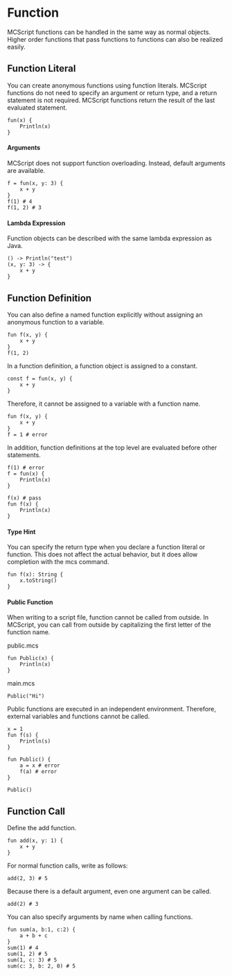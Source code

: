 # Function
MCScript functions can be handled in the same way as normal objects.
Higher order functions that pass functions to functions can also be realized easily.
## Function Literal
You can create anonymous functions using function literals. MCScript functions do not need to specify an argument or return type, and a return statement is not required.
MCScript functions return the result of the last evaluated statement.
```
fun(x) {
    Println(x)
}
```
#### Arguments
MCScript does not support function overloading. Instead, default arguments are available.
```
f = fun(x, y: 3) {
    x + y
}
f(1) # 4
f(1, 2) # 3
```
#### Lambda Expression
Function objects can be described with the same lambda expression as Java.
```
() -> Println("test")
(x, y: 3) -> {
    x + y
}
```
## Function Definition
You can also define a named function explicitly without assigning an anonymous function to a variable.
```
fun f(x, y) {
    x + y
}
f(1, 2)
```
In a function definition, a function object is assigned to a constant.
```
const f = fun(x, y) {
    x + y
}
```
Therefore, it cannot be assigned to a variable with a function name.
```
fun f(x, y) {
    x + y
}
f = 1 # error
```
In addition, function definitions at the top level are evaluated before other statements.
```
f(1) # error
f = fun(x) {
    Println(x)
}
```
```
f(x) # pass
fun f(x) {
    Println(x)
}
```
#### Type Hint
You can specify the return type when you declare a function literal or function. This does not affect the actual behavior, but it does allow completion with the mcs command.
```
fun f(x): String {
    x.toString()
}
```
#### Public Function
When writing to a script file, function cannot be called from outside. In MCScript, you can call from outside by capitalizing the first letter of the function name.

public.mcs
```
fun Public(x) {
    Println(x)
}
```
main.mcs
```
Public("Hi")
```
Public functions are executed in an independent environment. Therefore, external variables and functions cannot be called.
```
x = 1
fun f(s) {
    Println(s)
}

fun Public() {
    a = x # error
    f(a) # error
}

Public()
```
## Function Call
Define the add function.
```
fun add(x, y: 1) {
    x + y
}
```
For normal function calls, write as follows:
```
add(2, 3) # 5
```
Because there is a default argument, even one argument can be called.
```
add(2) # 3
```
You can also specify arguments by name when calling functions.
```
fun sum(a, b:1, c:2) {
    a + b + c
}
sum(1) # 4
sum(1, 2) # 5
sum(1, c: 3) # 5
sum(c: 3, b: 2, 0) # 5
```